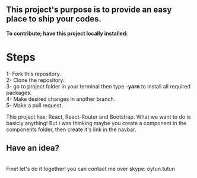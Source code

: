 <h2>This project's purpose is to provide an easy place to ship your codes.</h2>


<b>To contribute; have this project locally installed: </b>

<h1>Steps</h1>
1- Fork this repository. <br/>
2- Clone the repository.<br/>
3- go to project folder in your terminal then type <b>-yarn</b> to install all required packages.<br/>
4- Make desired changes in another branch.<br/>
5- Make a pull request.<br/>


This project has; React, React-Router and Bootstrap. What we want to do is basicly anything! But i was thinking maybe you create a component in the components folder, then create it's link in the navbar.

<h2>Have an idea? </h2> <br/>
Fine! let's do it together! 
you can contact me over skype: oytun.tutun 
